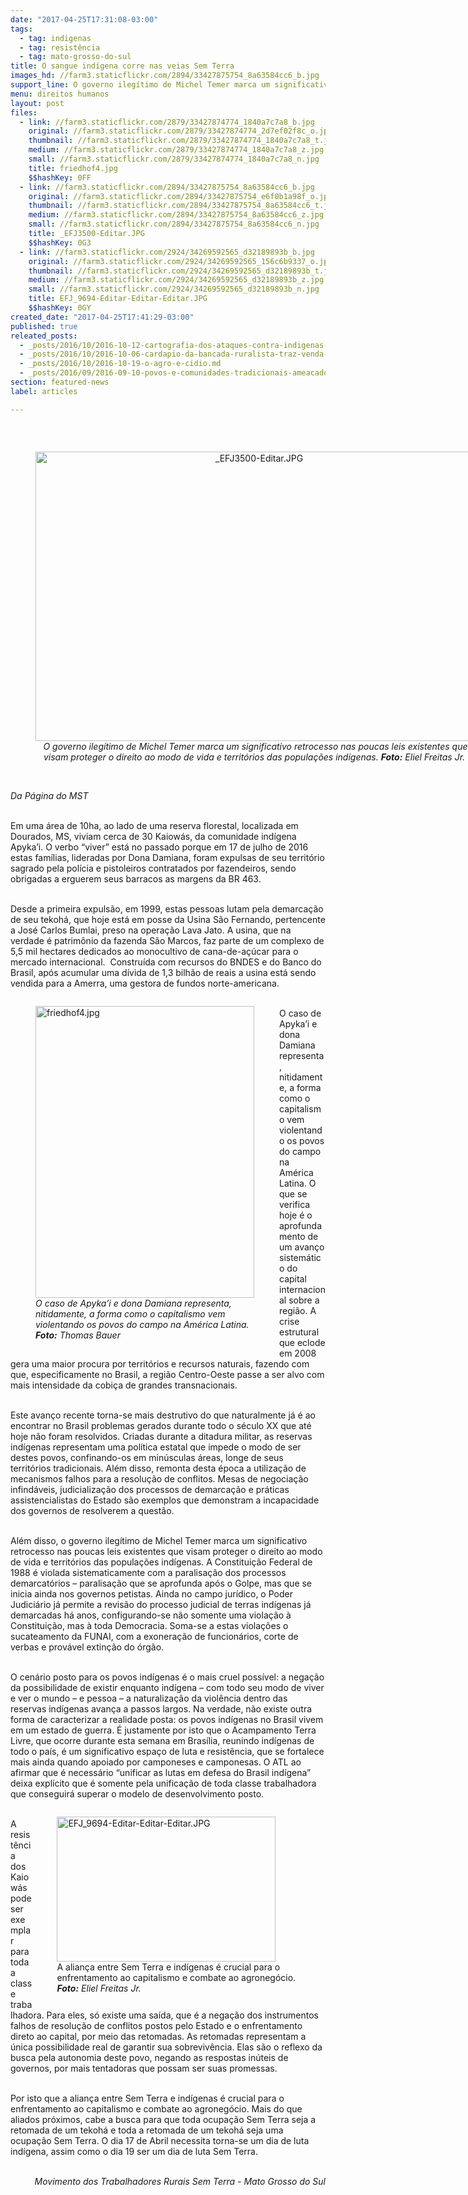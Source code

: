 ```yaml
---
date: "2017-04-25T17:31:08-03:00"
tags:
  - tag: indigenas
  - tag: resistência
  - tag: mato-grosso-do-sul
title: O sangue indígena corre nas veias Sem Terra
images_hd: //farm3.staticflickr.com/2894/33427875754_8a63584cc6_b.jpg
support_line: O governo ilegítimo de Michel Temer marca um significativo retrocesso nas poucas leis existentes que visam proteger o direito ao modo de vida e territórios das populações indígenas
menu: direitos humanos
layout: post
files:
  - link: //farm3.staticflickr.com/2879/33427874774_1840a7c7a8_b.jpg
    original: //farm3.staticflickr.com/2879/33427874774_2d7ef02f8c_o.jpg
    thumbnail: //farm3.staticflickr.com/2879/33427874774_1840a7c7a8_t.jpg
    medium: //farm3.staticflickr.com/2879/33427874774_1840a7c7a8_z.jpg
    small: //farm3.staticflickr.com/2879/33427874774_1840a7c7a8_n.jpg
    title: friedhof4.jpg
    $$hashKey: 0FF
  - link: //farm3.staticflickr.com/2894/33427875754_8a63584cc6_b.jpg
    original: //farm3.staticflickr.com/2894/33427875754_e6f0b1a98f_o.jpg
    thumbnail: //farm3.staticflickr.com/2894/33427875754_8a63584cc6_t.jpg
    medium: //farm3.staticflickr.com/2894/33427875754_8a63584cc6_z.jpg
    small: //farm3.staticflickr.com/2894/33427875754_8a63584cc6_n.jpg
    title: _EFJ3500-Editar.JPG
    $$hashKey: 0G3
  - link: //farm3.staticflickr.com/2924/34269592565_d32189893b_b.jpg
    original: //farm3.staticflickr.com/2924/34269592565_156c6b9337_o.jpg
    thumbnail: //farm3.staticflickr.com/2924/34269592565_d32189893b_t.jpg
    medium: //farm3.staticflickr.com/2924/34269592565_d32189893b_z.jpg
    small: //farm3.staticflickr.com/2924/34269592565_d32189893b_n.jpg
    title: EFJ_9694-Editar-Editar-Editar.JPG
    $$hashKey: 0GY
created_date: "2017-04-25T17:41:29-03:00"
published: true
releated_posts:
  - _posts/2016/10/2016-10-12-cartografia-dos-ataques-contra-indigenas-convida-a-reflexao-sobre-dor-tempo-e-indiferenca.md
  - _posts/2016/10/2016-10-06-cardapio-da-bancada-ruralista-traz-venda-de-terras-a-estrangeiros-como-prioridade.md
  - _posts/2016/10/2016-10-19-o-agro-e-cidio.md
  - _posts/2016/09/2016-09-10-povos-e-comunidades-tradicionais-ameacados-pelo-governo-temer.md
section: featured-news
label: articles

---
```

<p>&nbsp;</p>

<div style="text-align:center">
<figure class="image" style="display:inline-block"><img alt="_EFJ3500-Editar.JPG" height="463" src="//farm3.staticflickr.com/2894/33427875754_8a63584cc6_b.jpg" width="700" />
<figcaption><em>&nbsp;O governo ileg&iacute;timo de Michel Temer marca um significativo retrocesso nas poucas leis existentes que visam proteger o direito ao modo de vida e territ&oacute;rios das popula&ccedil;&otilde;es ind&iacute;genas. <strong>Foto:</strong> Eliel Freitas Jr.</em></figcaption>
</figure>
</div>

<p><br />
<em>Da P&aacute;gina do MST&nbsp;</em></p>

<p><br />
Em uma &aacute;rea de 10ha, ao lado de uma reserva florestal, localizada em Dourados, MS, viviam cerca de 30 Kaiow&aacute;s, da comunidade ind&iacute;gena Apyka&rsquo;i. O verbo &ldquo;viver&rdquo; est&aacute; no passado porque em 17 de julho de 2016 estas fam&iacute;lias, lideradas por Dona Damiana, foram expulsas de seu territ&oacute;rio sagrado pela pol&iacute;cia e pistoleiros contratados por fazendeiros, sendo obrigadas a erguerem seus barracos as margens da BR 463.</p>

<p><br />
Desde a primeira expuls&atilde;o, em 1999, estas pessoas lutam pela demarca&ccedil;&atilde;o de seu tekoh&aacute;, que hoje est&aacute; em posse da Usina S&atilde;o Fernando, pertencente a Jos&eacute; Carlos Bumlai, preso na opera&ccedil;&atilde;o Lava Jato. A usina, que na verdade &eacute; patrim&ocirc;nio da fazenda S&atilde;o Marcos, faz parte de um complexo de 5,5 mil hectares dedicados ao monocultivo de cana-de-a&ccedil;&uacute;car para o mercado internacional. &nbsp;Constru&iacute;da com recursos do BNDES e do Banco do Brasil, ap&oacute;s acumular uma d&iacute;vida de 1,3 bilh&atilde;o de reais a usina est&aacute; sendo vendida para a Amerra, uma gestora de fundos norte-americana.&nbsp;</p>

<figure class="image" style="float:left"><img alt="friedhof4.jpg" height="467" src="//farm3.staticflickr.com/2879/33427874774_1840a7c7a8_b.jpg" width="350" />
<figcaption><em>O caso de Apyka&rsquo;i e dona Damiana representa,<br />
nitidamente, a forma como o capitalismo vem<br />
violentando os povos do campo na Am&eacute;rica Latina.<br />
<strong>Foto:</strong>&nbsp;Thomas Bauer</em></figcaption>
</figure>

<p><br />
O caso de Apyka&rsquo;i e dona Damiana representa, nitidamente, a forma como o capitalismo vem violentando os povos do campo na Am&eacute;rica Latina. O que se verifica hoje &eacute; o aprofundamento de um avan&ccedil;o sistem&aacute;tico do capital internacional sobre a regi&atilde;o. A crise estrutural que eclode em 2008 gera uma maior procura por territ&oacute;rios e recursos naturais, fazendo com que, especificamente no Brasil, a regi&atilde;o Centro-Oeste passe a ser alvo com mais intensidade da cobi&ccedil;a de grandes transnacionais.&nbsp;</p>

<p><br />
Este avan&ccedil;o recente torna-se mais destrutivo do que naturalmente j&aacute; &eacute; ao encontrar no Brasil problemas gerados durante todo o s&eacute;culo XX que at&eacute; hoje n&atilde;o foram resolvidos. Criadas durante a ditadura militar, as reservas ind&iacute;genas representam uma pol&iacute;tica estatal que impede o modo de ser destes povos, confinando-os em min&uacute;sculas &aacute;reas, longe de seus territ&oacute;rios tradicionais. Al&eacute;m disso, remonta desta &eacute;poca a utiliza&ccedil;&atilde;o de mecanismos falhos para a resolu&ccedil;&atilde;o de conflitos. Mesas de negocia&ccedil;&atilde;o infind&aacute;veis, judicializa&ccedil;&atilde;o dos processos de demarca&ccedil;&atilde;o e pr&aacute;ticas assistencialistas do Estado s&atilde;o exemplos que demonstram a incapacidade dos governos de resolverem a quest&atilde;o.&nbsp;</p>

<p><br />
Al&eacute;m disso, o governo ileg&iacute;timo de Michel Temer marca um significativo retrocesso nas poucas leis existentes que visam proteger o direito ao modo de vida e territ&oacute;rios das popula&ccedil;&otilde;es ind&iacute;genas. A Constitui&ccedil;&atilde;o Federal de 1988 &eacute; violada sistematicamente com a paralisa&ccedil;&atilde;o dos processos demarcat&oacute;rios &ndash; paralisa&ccedil;&atilde;o que se aprofunda ap&oacute;s o Golpe, mas que se inicia ainda nos governos petistas. Ainda no campo jur&iacute;dico, o Poder Judici&aacute;rio j&aacute; permite a revis&atilde;o do processo judicial de terras ind&iacute;genas j&aacute; demarcadas h&aacute; anos, configurando-se n&atilde;o somente uma viola&ccedil;&atilde;o &agrave; Constitui&ccedil;&atilde;o, mas &agrave; toda Democracia. Soma-se a estas viola&ccedil;&otilde;es o sucateamento da FUNAI, com a exonera&ccedil;&atilde;o de funcion&aacute;rios, corte de verbas e prov&aacute;vel extin&ccedil;&atilde;o do &oacute;rg&atilde;o.&nbsp;</p>

<p><br />
O cen&aacute;rio posto para os povos ind&iacute;genas &eacute; o mais cruel poss&iacute;vel: a nega&ccedil;&atilde;o da possibilidade de existir enquanto ind&iacute;gena &ndash; com todo seu modo de viver e ver o mundo &ndash; e pessoa &ndash; a naturaliza&ccedil;&atilde;o da viol&ecirc;ncia dentro das reservas ind&iacute;genas avan&ccedil;a a passos largos. Na verdade, n&atilde;o existe outra forma de caracterizar a realidade posta: os povos ind&iacute;genas no Brasil vivem em um estado de guerra. &Eacute; justamente por isto que o Acampamento Terra Livre, que ocorre durante esta semana em Bras&iacute;lia, reunindo ind&iacute;genas de todo o pa&iacute;s, &eacute; um significativo espa&ccedil;o de luta e resist&ecirc;ncia, que se fortalece mais ainda quando apoiado por camponeses e camponesas. O ATL ao afirmar que &eacute; necess&aacute;rio &ldquo;unificar as lutas em defesa do Brasil ind&iacute;gena&rdquo; deixa expl&iacute;cito que &eacute; somente pela unifica&ccedil;&atilde;o de toda classe trabalhadora que conseguir&aacute; superar o modelo de desenvolvimento posto.</p>

<figure class="image" style="float:right"><img alt="EFJ_9694-Editar-Editar-Editar.JPG" height="232" src="//farm3.staticflickr.com/2924/34269592565_d32189893b_b.jpg" width="350" />
<figcaption>A alian&ccedil;a entre Sem Terra e ind&iacute;genas &eacute; crucial para o<br />
enfrentamento ao capitalismo e combate ao agroneg&oacute;cio.&nbsp;<em>&nbsp;<br />
<strong>Foto:</strong>&nbsp;Eliel Freitas Jr.</em></figcaption>
</figure>

<p><br />
A resist&ecirc;ncia dos Kaiow&aacute;s pode ser exemplar para toda a classe trabalhadora. Para eles, s&oacute; existe uma sa&iacute;da, que &eacute; a nega&ccedil;&atilde;o dos instrumentos falhos de resolu&ccedil;&atilde;o de conflitos postos pelo Estado e o enfrentamento direto ao capital, por meio das retomadas. As retomadas representam a &uacute;nica possibilidade real de garantir sua sobreviv&ecirc;ncia. Elas s&atilde;o o reflexo da busca pela autonomia deste povo, negando as respostas in&uacute;teis de governos, por mais tentadoras que possam ser suas promessas.</p>

<p><br />
Por isto que a alian&ccedil;a entre Sem Terra e ind&iacute;genas &eacute; crucial para o enfrentamento ao capitalismo e combate ao agroneg&oacute;cio. Mais do que aliados pr&oacute;ximos, cabe a busca para que toda ocupa&ccedil;&atilde;o Sem Terra seja a retomada de um tekoh&aacute; e toda a retomada de um tekoh&aacute; seja uma ocupa&ccedil;&atilde;o Sem Terra. O dia 17 de Abril necessita torna-se um dia de luta ind&iacute;gena, assim como o dia 19 ser um dia de luta Sem Terra. &nbsp;</p>

<p style="text-align: right;"><br />
<em>Movimento dos Trabalhadores Rurais Sem Terra - Mato Grosso do Sul</em></p>
